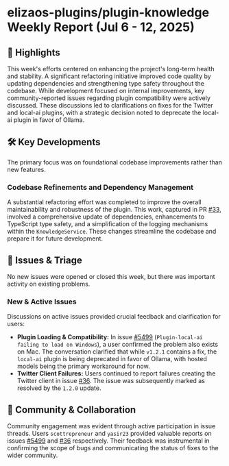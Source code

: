 # elizaos-plugins/plugin-knowledge Weekly Report (Jul 6 - 12, 2025)

## 🚀 Highlights
This week's efforts centered on enhancing the project's long-term health and stability. A significant refactoring initiative improved code quality by updating dependencies and strengthening type safety throughout the codebase. While development focused on internal improvements, key community-reported issues regarding plugin compatibility were actively discussed. These discussions led to clarifications on fixes for the Twitter and local-ai plugins, with a strategic decision noted to deprecate the local-ai plugin in favor of Ollama.

## 🛠️ Key Developments
The primary focus was on foundational codebase improvements rather than new features.

### Codebase Refinements and Dependency Management
A substantial refactoring effort was completed to improve the overall maintainability and robustness of the plugin. This work, captured in PR [#33](https://github.com/elizaos-plugins/plugin-knowledge/pull/33), involved a comprehensive update of dependencies, enhancements to TypeScript type safety, and a simplification of the logging mechanisms within the `KnowledgeService`. These changes streamline the codebase and prepare it for future development.

## 🐛 Issues & Triage
No new issues were opened or closed this week, but there was important activity on existing problems.

### New & Active Issues
Discussions on active issues provided crucial feedback and clarification for users:
*   **Plugin Loading & Compatibility:** In issue [#5499](https://github.com/elizaos-plugins/plugin-knowledge/issues/5499) (`Plugin-local-ai failing to load on Windows`), a user confirmed the problem also exists on Mac. The conversation clarified that while `v1.2.1` contains a fix, the `local-ai` plugin is being deprecated in favor of Ollama, with hosted models being the primary workaround for now.
*   **Twitter Client Failures:** Users continued to report failures creating the Twitter client in issue [#36](https://github.com/elizaos-plugins/plugin-knowledge/issues/36). The issue was subsequently marked as resolved by the `1.2.0` update.

## 💬 Community & Collaboration
Community engagement was evident through active participation in issue threads. Users `scottrepreneur` and `yasir23` provided valuable reports on issues [#5499](https://github.com/elizaos-plugins/plugin-knowledge/issues/5499) and [#36](https://github.com/elizaos-plugins/plugin-knowledge/issues/36) respectively. Their feedback was instrumental in confirming the scope of bugs and communicating the status of fixes to the wider community.